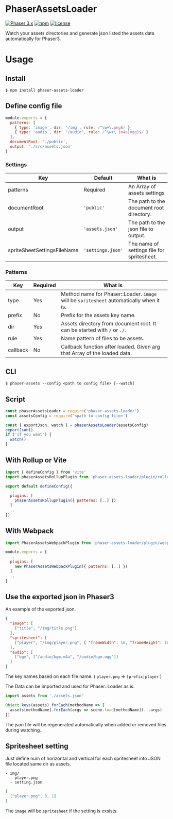 # PhaserAssetsLoader

[![Phaser 3.x](https://img.shields.io/badge/Phaser-3.x-brightgreen.svg)](https://github.com/photonstorm/phaser)
[![npm](https://img.shields.io/npm/v/phaser-assets-loader.svg)](https://www.npmjs.com/package/phaser-assets-loader)
[![license](https://img.shields.io/github/license/mashape/apistatus.svg)](https://github.com/laineus/phaser-assets-loader/blob/master/LICENSE)

Watch your assets directories and generate json listed the assets data automatically for Phaser3.

# Usage

## Install

```
$ npm install phaser-assets-loader
```

## Define config file

```js
module.exports = {
  patterns: [
    { type: 'image', dir: '/img', rule: /^\w+\.png$/ },
    { type: 'audio', dir: '/audio', rule: /^\w+\.(m4a|ogg)$/ }
  ],
  documentRoot: './public',
  output: './src/assets.json'
}
```

### Settings

|Key|Default|What is|
|---|---|---|
|patterns|Required|An Array of assets settings|
|documentRoot|`'public'`|The path to the document root directory.|
|output|`'assets.json'`|The path to the json file to output.|
|spriteSheetSettingsFileName|`'settings.json'`|The name of settings file for spritesheet.|

### Patterns

|Key|Required|What is|
|---|---|---|
|type|Yes|Method name for Phaser::Loader. `image` will be `spritesheet` automatically when it is.|
|prefix|No|Prefix for the assets key name.|
|dir|Yes|Assets directory from document root. It can be started with `/` or `./`.|
|rule|Yes|Name pattern of files to be assets.|
|callback|No|Callback function after loaded. Given arg that Array of the loaded data.|

## CLI

```
$ phaser-assets --config <path to config file> [--watch]
```

## Script

```js
const phaserAssetsLoader = require('phaser-assets-loader')
const assetsConfig = require('<path to config file>')

const { exportJson, watch } = phaserAssetsLoader(assetsConfig)
exportJson()
if ('if you want') {
  watch()
}
```

## With Rollup or Vite

```js
import { defineConfig } from 'vite'
import phaserAssetsRollupPlugin from 'phaser-assets-loader/plugin/rollupPlugin'

export default defineConfig({
  ..
  plugins: [
    phaserAssetsRollupPlugin({ patterns: [..] })
  ]
  ..
})
```

## With Webpack

```js
import PhaserAssetsWebpackPlugin from 'phaser-assets-loader/plugin/webpackPlugin'

module.exports = {
  ..
  plugins: [
    new PhaserAssetsWebpackPlugin({ patterns: [..] })
  ]
  ..
}
```

## Use the exported json in Phaser3

An example of the exported json.

```json
{
  "image": [
    ["title", "/img/title.png"]
  ],
  "spritesheet": [
    ["player", "/img/player.png", { "frameWidth": 16, "frameHeight": 16, "startFrame": 0, "endFrame": 3 }]
  ],
  "audio": [
    ["bgm", ["/audio/bgm.m4a", "/audio/bgm.ogg"]]
  ]
}
```

The key names based on each file name. ( `player.png` => `[prefix]player` )

The Data can be imported and used for Phaser::Loader as is.

```js
import assets from './assets.json'
```

```js
Object.keys(assets).forEach(methodName => {
  assets[methodName].forEach(args => scene.load[methodName](...args)
})
```

The json file will be regenerated automatically when added or removed files during watching.

## Spritesheet setting

Just define num of horizontal and vertical for each spritesheet into JSON file located same dir as assets.

```
- img/
  - player.png
  - setting.json
```

```json
[
  ["player.png", 3, 1]
]
```

The `image` will be `spritesheet` if the setting is exsists.

